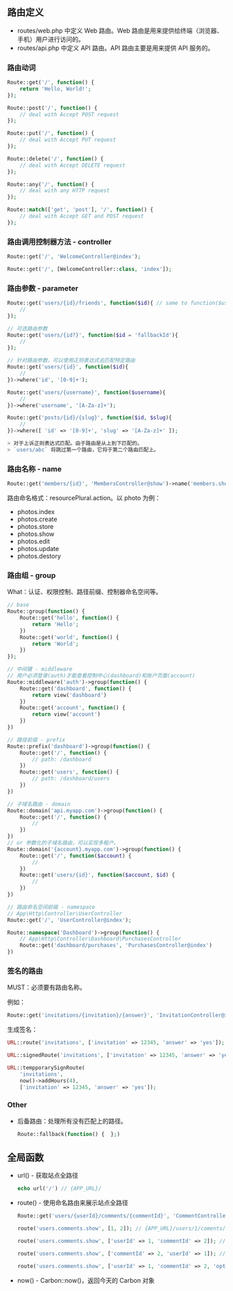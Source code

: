 
## 路由定义

* routes/web.php 中定义 Web 路由。Web 路由是用来提供给终端（浏览器、手机）用户进行访问的。
* routes/api.php 中定义 API 路由。API 路由主要是用来提供 API 服务的。

### 路由动词
```php
Route::get('/', function() {
    return 'Hello, World!';
});

Route::post('/', function() {
    // deal with Accept POST request
});

Route::put('/', function() {
    // deal with Accept PUT request
});

Route::delete('/', function() {
    // deal with Accept DELETE request
});

Route::any('/', function() {
    // deal with any HTTP request
});

Route::match(['get', 'post'], '/', function() {
    // deal with Accept GET and POST request
});
```

### 路由调用控制器方法 - controller
```php
Route::get('/', 'WelcomeController@index');

Route::get('/', [WelcomeController::class, 'index']);
```

### 路由参数 - parameter
```php
Route::get('users/{id}/friends', function($id){ // same to function($user_id)
    //
});

// 可选路由参数
Route::get('users/{id?}', function($id = 'fallbackId'){
    //
});

// 针对路由参数，可以使用正则表达式去匹配特定路由
Route::get('users/{id}', function($id){
    //
})->where('id', '[0-9]+');

Route::get('users/{username}', function($username){
    //
})->where('username', '[A-Za-z]+');

Route::get('posts/{id}/{slug}', function($id, $slug){
    //
})->where([ 'id' => '[0-9]+', 'slug' => '[A-Za-z]+' ]);

> 对于上诉正则表达式匹配。由于路由是从上到下匹配的。
> `users/abc` 将跳过第一个路由，它将于第二个路由匹配上。
```

### 路由名称 - name
```php
Route::get('members/{id}', 'MembersController@show')->name('members.show');
```

路由命名格式：resourcePlural.action。以 photo 为例：
* photos.index
* photos.create
* photos.store
* photos.show
* photos.edit
* photos.update
* photos.destory

### 路由组 - group

What：认证、权限控制、路径前缀、控制器命名空间等。

```php
// base
Route::group(function() {
    Route::get('hello', function() {
        return 'Hello';
    })
    Route::get('world', function() {
        return 'World';
    })
});

// 中间键 - middleware
// 用户必须登录(auth)才能查看控制中心(dashboard)和账户页面(account)
Route::middleware('auth')->group(function() {
    Route::get('dashboard', function() {
        return view('dashboard')
    })
    Route::get('account', function() {
        return view('account')
    })
})

// 路径前缀 - prefix
Route::prefix('dashboard')->group(function() {
    Route::get('/', function() {
        // path: /dashboard
    })
    Route::get('users', function() {
        // path: /dashboard/users
    })
})

// 子域名路由 - domain
Route::domain('api.myapp.com')->group(function() {
    Route::get('/', function() {
        //
    })
})
// or 参数化的子域名路由，可以实现多租户。
Route::domain('{account}.myapp.com')->group(function() {
    Route::get('/', function($account) {
        //
    })
    Route::get('users/{id}', function($account, $id) {
        //
    })
})

// 路由命名空间前缀 - namespace
// App\Http\Controller\UserController
Route::get('/', 'UserController@index');

Route::namespace('Dashboard')->group(function() {
    // App\Http\Controller\Dashboard\PurchasesController
    Route::get('dashboard/purchases', 'PurchasesController@index')
})
```

### 签名的路由

MUST：必须要有路由名称。

例如：
```php
Route::get('invitations/{invitation}/{answer}', 'InvitationController@index')->name('invitations');
```

生成签名：
```php
URL::route('invitations', ['invitation' => 12345, 'answer' => 'yes']);

URL::signedRoute('invitations', ['invitation' => 12345, 'answer' => 'yes']);

URL::tempporarySignRoute(
    'invitations', 
    now()->addHours(4),
    ['invitation' => 12345, 'answer' => 'yes']);
```

### Other

* 后备路由：处理所有没有匹配上的路径。
    ```php
    Route::fallback(function() {  };)
    ```

## 全局函数

* url() - 获取站点全路径
    ```php
    echo url('/') // {APP_URL}/
    ```

* route() - 使用命名路由来展示站点全路径
    ```php
    Route::get('users/{userId}/comments/{commentId}', 'CommentController@show')->name('users.comments.show');

    route('users.comments.show', [1, 2]); // {APP_URL}/users/1/coments/2

    route('users.comments.show', ['userId' => 1, 'commentId' => 2]); // {APP_URL}/users/1/comments/2

    route('users.comments.show', ['commentId' => 2, 'userId' => 1]); // {APP_URL}/users/1/comments/2

    route('users.comments.show', ['userId' => 1, 'commentId' => 2, 'opt' => 'a'); // {APP_URL}/users/1/comments/2?opt=a
    ```

* now() - Carbon::now()，返回今天的 Carbon 对象
